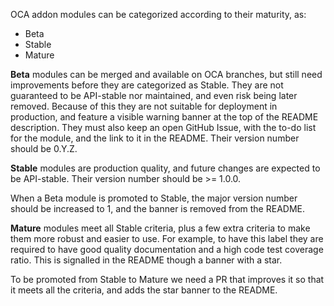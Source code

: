 

OCA addon modules can be categorized according to their maturity, as:

  * Beta
  * Stable
  * Mature

**Beta** modules can be merged and available on OCA branches,
but still need improvements before they are categorized as Stable.
They are not guaranteed to be API-stable nor maintained, 
and even risk being later removed. 
Because of this they are not suitable for deployment in production,
and feature a visible warning banner at the top of the README description.
They must also keep an open GitHub Issue, with the to-do list for the module,
and the link to it in the README.
Their version number should be 0.Y.Z.

**Stable** modules are production quality, 
and future changes are expected to be API-stable.
Their version number should be >= 1.0.0.

When a Beta module is promoted to Stable, the major version number should
be increased to 1, and the banner is removed from the README.

**Mature** modules meet all Stable criteria,
plus a few extra criteria to make them more robust and easier to use.
For example, to have this label they are required to have 
good quality documentation and a high code test coverage ratio.
This is signalled in the README though a banner with a star.

To be promoted from Stable to Mature we need a PR that improves it
so that it meets all the criteria, and adds the star banner to the README.

